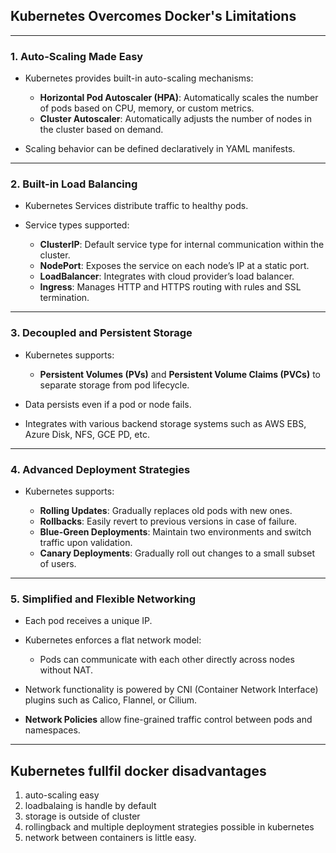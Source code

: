 ## Kubernetes Overcomes Docker's Limitations

---

### 1. Auto-Scaling Made Easy

* Kubernetes provides built-in auto-scaling mechanisms:

  * **Horizontal Pod Autoscaler (HPA)**: Automatically scales the number of pods based on CPU, memory, or custom metrics.
  * **Cluster Autoscaler**: Automatically adjusts the number of nodes in the cluster based on demand.
* Scaling behavior can be defined declaratively in YAML manifests.

---

### 2. Built-in Load Balancing

* Kubernetes Services distribute traffic to healthy pods.
* Service types supported:

  * **ClusterIP**: Default service type for internal communication within the cluster.
  * **NodePort**: Exposes the service on each node’s IP at a static port.
  * **LoadBalancer**: Integrates with cloud provider’s load balancer.
  * **Ingress**: Manages HTTP and HTTPS routing with rules and SSL termination.

---

### 3. Decoupled and Persistent Storage

* Kubernetes supports:

  * **Persistent Volumes (PVs)** and **Persistent Volume Claims (PVCs)** to separate storage from pod lifecycle.
* Data persists even if a pod or node fails.
* Integrates with various backend storage systems such as AWS EBS, Azure Disk, NFS, GCE PD, etc.

---

### 4. Advanced Deployment Strategies

* Kubernetes supports:

  * **Rolling Updates**: Gradually replaces old pods with new ones.
  * **Rollbacks**: Easily revert to previous versions in case of failure.
  * **Blue-Green Deployments**: Maintain two environments and switch traffic upon validation.
  * **Canary Deployments**: Gradually roll out changes to a small subset of users.

---

### 5. Simplified and Flexible Networking

* Each pod receives a unique IP.
* Kubernetes enforces a flat network model:

  * Pods can communicate with each other directly across nodes without NAT.
* Network functionality is powered by CNI (Container Network Interface) plugins such as Calico, Flannel, or Cilium.
* **Network Policies** allow fine-grained traffic control between pods and namespaces.

---

Kubernetes fullfil docker disadvantages
-----------------------------------------
1. auto-scaling easy
2. loadbalaing is handle by default
3. storage is outside of cluster 
4. rollingback and multiple deployment strategies possible in kubernetes 
5. network between containers is little easy.